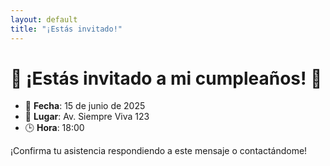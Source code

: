 ```yaml
---
layout: default
title: "¡Estás invitado!"
---
```


# 🎉 ¡Estás invitado a mi cumpleaños! 🎂

- 📅 **Fecha**: 15 de junio de 2025  
- 📍 **Lugar**: Av. Siempre Viva 123  
- 🕒 **Hora**: 18:00  

¡Confirma tu asistencia respondiendo a este mensaje o contactándome!  

